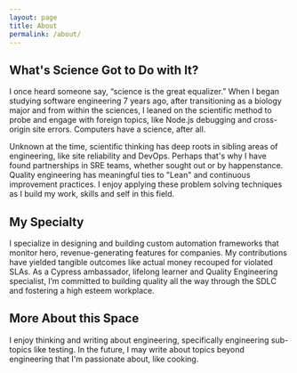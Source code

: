 ```yaml
---
layout: page
title: About
permalink: /about/
---
```


## What's Science Got to Do with It?
I once heard someone say, “science is the great equalizer.” When I began studying software engineering 7 years ago, after transitioning as a biology major and from within the sciences, I leaned on the scientific method to probe and engage with foreign topics, like Node.js debugging and cross-origin site errors. Computers have a science, after all.

Unknown at the time, scientific thinking has deep roots in sibling areas of engineering, like site reliability and DevOps. Perhaps that's why I have found partnerships in SRE teams, whether sought out or by happenstance. Quality engineering has meaningful ties to "Lean" and continuous improvement practices. I enjoy applying these problem solving techniques as I build my work, skills and self in this field.

## My Specialty
I specialize in designing and building custom automation frameworks that monitor hero, revenue-generating features for companies. My contributions have yielded tangible outcomes like actual money recouped for violated SLAs. As a Cypress ambassador, lifelong learner and Quality Engineering specialist, I’m committed to building quality all the way through the SDLC and fostering a high  esteem workplace.

## More About this Space
I enjoy thinking and writing about engineering, specifically engineering sub-topics like testing. In the future, I may write about topics beyond engineering that I'm passionate about, like cooking.